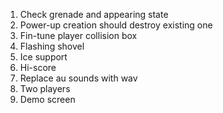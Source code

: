 1. Check grenade and appearing state
2. Power-up creation should destroy existing one
3. Fin-tune player collision box
4. Flashing shovel
5. Ice support
6. Hi-score
7. Replace au sounds with wav
8. Two players
9. Demo screen